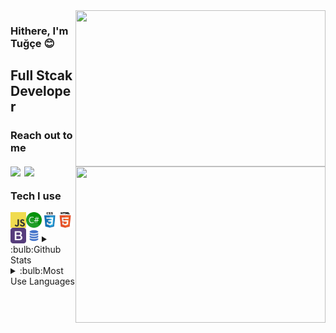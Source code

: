 <img align="right" src="https://media1.giphy.com/media/v1.Y2lkPTc5MGI3NjExMDgzMGE3OGI5YmMxNzJmNjkzNWVkODMxMjU0NTRhNDc3ZmVhN2UwNiZjdD1n/1GEATImIxEXVR79Dhk/giphy.gif" width="400" height="250">
<img src="https://media.giphy.com/media/1GEATImIxEXVR79Dhk/source.gif" align="right" width="400" height="250" >

### Hithere, I'm Tuğçe :blush:

## Full Stcak Developer

### Reach out to me

[<img width="22" src="https://cdn.jsdelivr.net/npm/simple-icons@v8/icons/linkedin.svg" align="left" />][linkedin]
[<img width="22" src="https://cdn.jsdelivr.net/npm/simple-icons@v8/icons/twitter.svg" align="left" />][twitter]

<br/>

### Tech I use
<img align="left" src="https://raw.githubusercontent.com/github/explore/80688e429a7d4ef2fca1e82350fe8e3517d3494d/topics/javascript/javascript.png" width="25" height="25">
<img align="left" src="https://raw.githubusercontent.com/github/explore/80688e429a7d4ef2fca1e82350fe8e3517d3494d/topics/csharp/csharp.png" width="25" height="25">
<img align="left" src="https://raw.githubusercontent.com/github/explore/80688e429a7d4ef2fca1e82350fe8e3517d3494d/topics/css/css.png" width="25" height="25">
<img align="left" src="https://raw.githubusercontent.com/github/explore/80688e429a7d4ef2fca1e82350fe8e3517d3494d/topics/html/html.png" width="25" height="25">
<img align="left" src="https://raw.githubusercontent.com/github/explore/80688e429a7d4ef2fca1e82350fe8e3517d3494d/topics/bootstrap/bootstrap.png" width="25" height="25">
<img align="left" src="https://raw.githubusercontent.com/github/explore/80688e429a7d4ef2fca1e82350fe8e3517d3494d/topics/sql/sql.png" width="25" height="25">

<br/>
<br/>

<details>
<summary>:bulb:Github Stats</summary>
<img src="https://github-readme-stats.vercel.app/api?username=tugceyarim&theme=radical">
</details>

<details>
<summary>:bulb:Most Use Languages</summary>
<img src="https://github-readme-stats.vercel.app/api/top-langs/?username=tugceyarim&layout=compact">
</details>

[linkedin]: https://www.linkedin.com/in/tu%C4%9F%C3%A7e-yar%C4%B1m-8a72b5135/
[twitter]: https://twitter.com/tgceyrm
